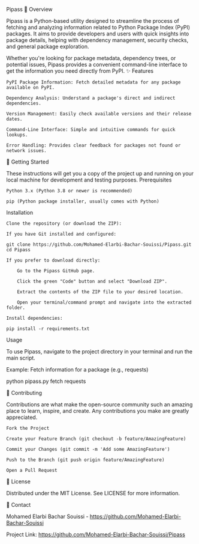 Pipass
🌟 Overview

Pipass is a Python-based utility designed to streamline the process of fetching and analyzing information related to Python Package Index (PyPI) packages. It aims to provide developers and users with quick insights into package details, helping with dependency management, security checks, and general package exploration.

Whether you're looking for package metadata, dependency trees, or potential issues, Pipass provides a convenient command-line interface to get the information you need directly from PyPI.
✨ Features

    PyPI Package Information: Fetch detailed metadata for any package available on PyPI.

    Dependency Analysis: Understand a package's direct and indirect dependencies.

    Version Management: Easily check available versions and their release dates.

    Command-Line Interface: Simple and intuitive commands for quick lookups.

    Error Handling: Provides clear feedback for packages not found or network issues.

🚀 Getting Started

These instructions will get you a copy of the project up and running on your local machine for development and testing purposes.
Prerequisites

    Python 3.x (Python 3.8 or newer is recommended)

    pip (Python package installer, usually comes with Python)

Installation

    Clone the repository (or download the ZIP):

    If you have Git installed and configured:

    git clone https://github.com/Mohamed-Elarbi-Bachar-Souissi/Pipass.git
    cd Pipass

    If you prefer to download directly:

        Go to the Pipass GitHub page.

        Click the green "Code" button and select "Download ZIP".

        Extract the contents of the ZIP file to your desired location.

        Open your terminal/command prompt and navigate into the extracted folder.

    Install dependencies:

    pip install -r requirements.txt

 Usage

To use Pipass, navigate to the project directory in your terminal and run the main script.

Example: Fetch information for a package (e.g., requests)

python pipass.py fetch requests


🤝 Contributing

Contributions are what make the open-source community such an amazing place to learn, inspire, and create. Any contributions you make are greatly appreciated.

    Fork the Project

    Create your Feature Branch (git checkout -b feature/AmazingFeature)

    Commit your Changes (git commit -m 'Add some AmazingFeature')

    Push to the Branch (git push origin feature/AmazingFeature)

    Open a Pull Request

📄 License

Distributed under the MIT License. See LICENSE for more information.

📧 Contact

Mohamed Elarbi Bachar Souissi - https://github.com/Mohamed-Elarbi-Bachar-Souissi

Project Link: https://github.com/Mohamed-Elarbi-Bachar-Souissi/Pipass